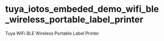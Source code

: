 # tuya_iotos_embeded_demo_wifi_ble_wireless_portable_label_printer
Tuya WiFi BLE Wireless Portable Label Printer

